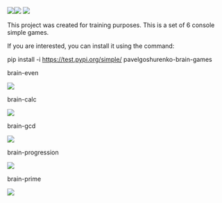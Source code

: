 <a href="https://codeclimate.com/github/codeclimate/codeclimate/maintainability"><img src="https://api.codeclimate.com/v1/badges/a99a88d28ad37a79dbf6/maintainability" /></a><a href="https://codeclimate.com/github/codeclimate/codeclimate/test_coverage"><img src="https://api.codeclimate.com/v1/badges/a99a88d28ad37a79dbf6/test_coverage" /></a>
<a href="https://travis-ci.com/PavelGoshurenko/python-project-lvl1"><img src="https://travis-ci.com/PavelGoshurenko/python-project-lvl1.svg?branch=master" /></a>

This project was created for training purposes. This is a set of 6 console simple games.

If you are interested, you can install it using the command:

pip install -i https://test.pypi.org/simple/ pavelgoshurenko-brain-games


brain-even 

<a href="https://asciinema.org/a/5L0mVxidiHoWtyOl83krsR9nX" target="_blank"><img src="https://asciinema.org/a/5L0mVxidiHoWtyOl83krsR9nX.svg" /></a>

brain-calc

<a href="https://asciinema.org/a/EjxdmEZ7lZ3ooXxv1eHHQRlzl" target="_blank"><img src="https://asciinema.org/a/EjxdmEZ7lZ3ooXxv1eHHQRlzl.svg" /></a>

brain-gcd 

<a href="https://asciinema.org/a/AaRajmZG7czxdzMu98EbE8WR1" target="_blank"><img src="https://asciinema.org/a/AaRajmZG7czxdzMu98EbE8WR1.svg" /></a>

brain-progression 

<a href="https://asciinema.org/a/S1YWZJLRsqqOC8tRttbZrA6z7" target="_blank"><img src="https://asciinema.org/a/S1YWZJLRsqqOC8tRttbZrA6z7.svg" /></a>

brain-prime

<a href="https://asciinema.org/a/Lsv0pXPMvSLLcpywqsVLTB2nZ" target="_blank"><img src="https://asciinema.org/a/Lsv0pXPMvSLLcpywqsVLTB2nZ.svg" /></a>

